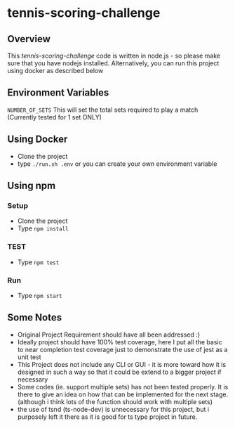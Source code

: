# tennis-scoring-challenge

## Overview
This *tennis-scoring-challenge* code is written in node.js - so please make sure that you have nodejs installed.
Alternatively, you can run this project using docker as described below

## Environment Variables
`NUMBER_OF_SETS` This will set the total sets required to play a match  
(Currently tested for 1 set ONLY)

## Using Docker
- Clone the project
- type `./run.sh .env` or you can create your own environment variable


## Using npm 
### Setup
- Clone the project 
- Type `npm install`

### TEST
- Type `npm test`

### Run 
- Type `npm start`

## Some Notes
- Original Project Requirement should have all been addressed :)
- Ideally project should have 100% test coverage, here I put all the basic to near completion test coverage just to demonstrate the use of jest as a unit test
- This Project does not include any CLI or GUI - it is more toward how it is designed in such a way so that it could be extend to a bigger project if necessary
- Some codes (ie. support multiple sets) has not been tested properly. It is there to give an idea on how that can be implemented for the next stage. (although i think lots of the function should work with multiple sets)
- the use of tsnd (ts-node-dev) is unnecessary for this project, but i purposely left it there as it is good for ts type project in future.